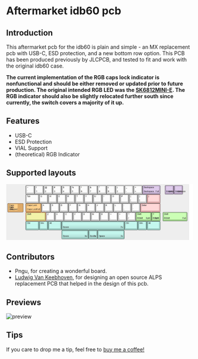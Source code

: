 # Aftermarket idb60 pcb

## Introduction
This aftermarket pcb for the idb60 is plain and simple - an MX replacement pcb with USB-C, ESD protection, and a new bottom row option. This PCB has been produced previously by JLCPCB, and tested to fit and work with the original idb60 case.

**The current implementation of the RGB caps lock indicator is nonfunctional and should be either removed or updated prior to future production. The original intended RGB LED was the [SK6812MINI-E](https://cdn-shop.adafruit.com/product-files/4960/4960_SK6812MINI-E_REV02_EN.pdf). The RGB indicator should also be slightly relocated further south since currently, the switch covers a majority of it up.**
## Features
* USB-C
* ESD Protection
* VIAL Support
* (theoretical) RGB Indicator

## Supported layouts
![layout](https://github.com/dannyjim-ml/idb60-ReplacementPCB/blob/main/Graphics/KLE.png)

## Contributors
* Pngu, for creating a wonderful board.
* [Ludwig Van Keebhoven](https://github.com/Ludwig-van-Keebhoven/Aftermarket_idb60/), for designing an open source ALPS replacement PCB that helped in the design of this pcb.

## Previews
![preview](https://github.com/dannyjim-ml/idb60-ReplacementPCB/blob/main/Graphics/redbottom.png)

## Tips
If you care to drop me a tip, feel free to [buy me a coffee!](https://ko-fi.com/mfchill)
